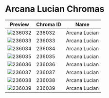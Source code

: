 # Arcana Lucian Chromas



| Preview | Chroma ID | Name |
|---------|-----------|------|
| ![236032](https://raw.communitydragon.org/latest/plugins/rcp-be-lol-game-data/global/default/v1/champion-chroma-images/236/236032.png) | 236032 | Arcana Lucian |
| ![236033](https://raw.communitydragon.org/latest/plugins/rcp-be-lol-game-data/global/default/v1/champion-chroma-images/236/236033.png) | 236033 | Arcana Lucian |
| ![236034](https://raw.communitydragon.org/latest/plugins/rcp-be-lol-game-data/global/default/v1/champion-chroma-images/236/236034.png) | 236034 | Arcana Lucian |
| ![236035](https://raw.communitydragon.org/latest/plugins/rcp-be-lol-game-data/global/default/v1/champion-chroma-images/236/236035.png) | 236035 | Arcana Lucian |
| ![236036](https://raw.communitydragon.org/latest/plugins/rcp-be-lol-game-data/global/default/v1/champion-chroma-images/236/236036.png) | 236036 | Arcana Lucian |
| ![236037](https://raw.communitydragon.org/latest/plugins/rcp-be-lol-game-data/global/default/v1/champion-chroma-images/236/236037.png) | 236037 | Arcana Lucian |
| ![236038](https://raw.communitydragon.org/latest/plugins/rcp-be-lol-game-data/global/default/v1/champion-chroma-images/236/236038.png) | 236038 | Arcana Lucian |
| ![236039](https://raw.communitydragon.org/latest/plugins/rcp-be-lol-game-data/global/default/v1/champion-chroma-images/236/236039.png) | 236039 | Arcana Lucian |